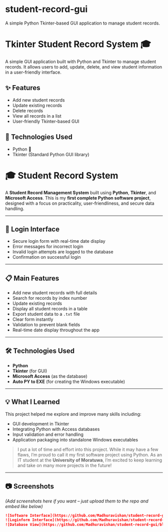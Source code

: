 # student-record-gui
A simple Python Tkinter-based GUI application to manage student records.
# Tkinter Student Record System 🎓

A simple GUI application built with Python and Tkinter to manage student records. It allows users to add, update, delete, and view student information in a user-friendly interface.

## ✨ Features

- Add new student records
- Update existing records
- Delete records
- View all records in a list
- User-friendly Tkinter-based GUI

## 🚀 Technologies Used

- Python 🐍
- Tkinter (Standard Python GUI library)

# 🎓 Student Record System

A **Student Record Management System** built using **Python**, **Tkinter**, and **Microsoft Access**. This is my **first complete Python software project**, designed with a focus on practicality, user-friendliness, and secure data handling.

---

## 🔐 Login Interface

- Secure login form with real-time date display
- Error messages for incorrect login
- Invalid login attempts are logged to the database
- Confirmation on successful login

---

## 📋 Main Features

- Add new student records with full details
- Search for records by index number
- Update existing records
- Display all student records in a table
- Export student data to a `.txt` file
- Clear form instantly
- Validation to prevent blank fields
- Real-time date display throughout the app

---

## 🛠️ Technologies Used

- **Python**
- **Tkinter** (for GUI)
- **Microsoft Access** (as the database)
- **Auto PY to EXE** (for creating the Windows executable)

---

## 💡 What I Learned

This project helped me explore and improve many skills including:

- GUI development in Tkinter
- Integrating Python with Access databases
- Input validation and error handling
- Application packaging into standalone Windows executables

> I put a lot of time and effort into this project. While it may have a few flaws, I’m proud to call it my first software project using Python. As an IT student at the **University of Moratuwa**, I’m excited to keep learning and take on many more projects in the future!

---

## 📷 Screenshots

*(Add screenshots here if you want – just upload them to the repo and embed like below)*

```markdown
![Software Interface](https://github.com/Madhuravishan/student-record-gui/blob/46cbc137d75c6be4cd6f61d9d3be7381d71732b5/software.png))
![Loginform Interface](https://github.com/Madhuravishan/student-record-gui/blob/46cbc137d75c6be4cd6f61d9d3be7381d71732b5/login.png))
![Database View](https://github.com/Madhuravishan/student-record-gui/blob/46cbc137d75c6be4cd6f61d9d3be7381d71732b5/database.png))
